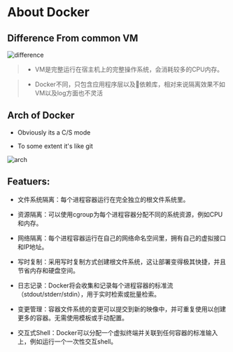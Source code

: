 # About Docker

## Difference From common VM

![difference](/image/docker_comparison.png)

> + VM是完整运行在宿主机上的完整操作系统，会消耗较多的CPU内存。

> + Docker不同，只包含应用程序层以及依赖库，相对来说隔离效果不如VM以及log方面也不灵活

## Arch of Docker

+ Obviously its a C/S mode

+ To some extent it's like git

![arch](/image/docker_arch.png)

## Featuers:

- 文件系统隔离：每个进程容器运行在完全独立的根文件系统里。

- 资源隔离：可以使用cgroup为每个进程容器分配不同的系统资源，例如CPU和内存。
- 网络隔离：每个进程容器运行在自己的网络命名空间里，拥有自己的虚拟接口和IP地址。

- 写时复制：采用写时复制方式创建根文件系统，这让部署变得极其快捷，并且节省内存和硬盘空间。

- 日志记录：Docker将会收集和记录每个进程容器的标准流（stdout/stderr/stdin），用于实时检索或批量检索。

- 变更管理：容器文件系统的变更可以提交到新的映像中，并可重复使用以创建更多的容器。无需使用模板或手动配置。

- 交互式Shell：Docker可以分配一个虚拟终端并关联到任何容器的标准输入上，例如运行一个一次性交互shell。
